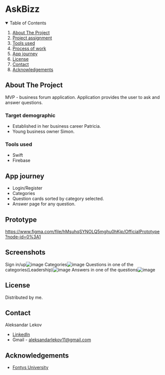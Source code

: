 # AskBizz

  
 <!-- TABLE OF CONTENTS -->
<details open="open">
  <summary>Table of Contents</summary>
  <ol>
    <li><a href="#about-the-project">About The Project</a> </li>
    <li><a href="#project-assignment">Project assignment</a></li>
    <li><a href="#tools-used">Tools used</a> </li>
    <li><a href="#process-of-work">Process of work</a></li>
    <li><a href="#app-journey">App journey</a></li>
    <li><a href="#license">License</a></li>
    <li><a href="#contact">Contact</a></li>
    <li><a href="#acknowledgements">Acknowledgements</a></li>
  </ol>
</details>

<!-- ABOUT THE PROJECT -->
## About The Project
MVP - business forum application. Application provides the user to ask and answer questions. 

### Target demographic
* Established in her business career Patricia.
* Young business owner Simon.

### Tools used
* Swift
* Firebase

<!-- USAGE EXAMPLES -->
## App journey

* Login/Register
* Categories
* Question cards sorted by category selected. 
* Answer page for any question.

## Prototype
https://www.figma.com/file/hMsuhqSYNOLQ5mghu0hKjp/OfficialPrototype?node-id=0%3A1

## Screenshots

Sign in/up![image](https://user-images.githubusercontent.com/56325705/119672116-9e691700-be3a-11eb-9a61-28c35c624e70.png)
Categories![image](https://user-images.githubusercontent.com/56325705/119671426-0a974b00-be3a-11eb-8cee-5bfa36c82fe5.png)
Questions in one of the categories(Leadership)![image](https://user-images.githubusercontent.com/56325705/119830085-33801480-befc-11eb-8d22-8dadbc88956b.png)
Answers in one of the questions![image](https://user-images.githubusercontent.com/56325705/119830192-4f83b600-befc-11eb-8a7e-8cac37c6476b.png)

<!-- LICENSE -->
## License

Distributed by me. 


<!-- CONTACT -->
## Contact
Aleksandar Lekov
* [LinkedIn](https://www.linkedin.com/in/aleksandar-lekov-76419218b/) 
* Gmail - aleksandarlekov11@gmail.com

<!-- ACKNOWLEDGEMENTS -->
## Acknowledgements
* [Fontys University](https://fontys.nl/)



